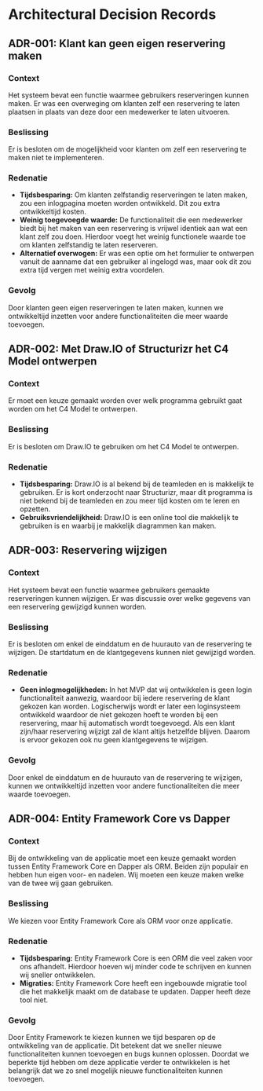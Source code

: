 ﻿# Architectural Decision Records

## ADR-001: Klant kan geen eigen reservering maken

### Context
Het systeem bevat een functie waarmee gebruikers reserveringen kunnen maken. Er was een overweging om klanten zelf een reservering te laten plaatsen in plaats van deze door een medewerker te laten uitvoeren.

### Beslissing
Er is besloten om de mogelijkheid voor klanten om zelf een reservering te maken niet te implementeren.

### Redenatie
- **Tijdsbesparing:** Om klanten zelfstandig reserveringen te laten maken, zou een inlogpagina moeten worden ontwikkeld. Dit zou extra ontwikkeltijd kosten.
- **Weinig toegevoegde waarde:** De functionaliteit die een medewerker biedt bij het maken van een reservering is vrijwel identiek aan wat een klant zelf zou doen. Hierdoor voegt het weinig functionele waarde toe om klanten zelfstandig te laten reserveren.
- **Alternatief overwogen:** Er was een optie om het formulier te ontwerpen vanuit de aanname dat een gebruiker al ingelogd was, maar ook dit zou extra tijd vergen met weinig extra voordelen.

### Gevolg
Door klanten geen eigen reserveringen te laten maken, kunnen we ontwikkeltijd inzetten voor andere functionaliteiten die meer waarde toevoegen.

## ADR-002: Met Draw.IO of Structurizr het C4 Model ontwerpen

### Context
Er moet een keuze gemaakt worden over welk programma gebruikt gaat worden om het C4 Model te ontwerpen.

### Beslissing
Er is besloten om Draw.IO te gebruiken om het C4 Model te ontwerpen.

### Redenatie
- **Tijdsbesparing:** Draw.IO is al bekend bij de teamleden en is makkelijk te gebruiken. Er is kort onderzocht naar Structurizr, maar dit programma is niet bekend bij de teamleden en zou meer tijd kosten om te leren en opzetten.
- **Gebruiksvriendelijkheid:** Draw.IO is een online tool die makkelijk te gebruiken is en waarbij je makkelijk diagrammen kan maken.

## ADR-003: Reservering wijzigen

### Context
Het systeem bevat een functie waarmee gebruikers gemaakte reserveringen kunnen wijzigen. Er was discussie over welke gegevens van een reservering gewijzigd kunnen worden.

### Beslissing
Er is besloten om enkel de einddatum en de huurauto van de reservering te wijzigen. De startdatum en de klantgegevens kunnen niet gewijzigd worden.

### Redenatie
- **Geen inlogmogelijkheden:** In het MVP dat wij ontwikkelen is geen login functionaliteit aanwezig, waardoor bij iedere reservering de klant gekozen kan worden. Logischerwijs wordt er later een loginsysteem ontwikkeld waardoor de niet gekozen hoeft te worden bij een reservering, maar hij automatisch wordt toegevoegd. Als een klant zijn/haar reservering wijzigt zal de klant altijs hetzelfde blijven. Daarom is ervoor gekozen ook nu geen klantgegevens te wijzigen.

### Gevolg
Door enkel de einddatum en de huurauto van de reservering te wijzigen, kunnen we ontwikkeltijd inzetten voor andere functionaliteiten die meer waarde toevoegen.

## ADR-004: Entity Framework Core vs Dapper

### Context
Bij de ontwikkeling van de applicatie moet een keuze gemaakt worden tussen Entity Framework Core en Dapper als ORM. Beiden
zijn populair en hebben hun eigen voor- en nadelen. Wij moeten een keuze maken welke van de twee wij gaan gebruiken.

### Beslissing
We kiezen voor Entity Framework Core als ORM voor onze applicatie.

### Redenatie
- **Tijdsbesparing:** Entity Framework Core is een ORM die veel zaken voor ons afhandelt. Hierdoor hoeven wij minder code te schrijven en kunnen wij sneller ontwikkelen.
- **Migraties:** Entity Framework Core heeft een ingebouwde migratie tool die het makkelijk maakt om de database te updaten. Dapper heeft deze tool niet.

### Gevolg
Door Entity Framework te kiezen kunnen we tijd besparen op de ontwikkeling van de applicatie. Dit betekent dat we sneller nieuwe functionaliteiten kunnen toevoegen en bugs kunnen oplossen.
Doordat we beperkte tijd hebben om deze applicatie verder te ontwikkelen is het belangrijk dat we zo snel mogelijk nieuwe functionaliteiten kunnen toevoegen.